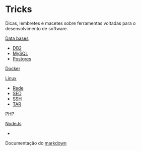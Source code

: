 # Tricks
Dicas, lembretes e macetes sobre ferramentas voltadas para o desenvolvimento de software.

[Data bases](/db/index.md)
  * [DB2](db/index.md#db2)
  * [MySQL](db/index.md#mysql)
  * [Postgres](db/index.md#postgres)
 
[Docker](/docker/index.md)

[Linux](linux/index.md)
  * [Rede](linux/index.md#rede)
  * [SED](linux/index.md#sed)
  * [SSH](linux/index.md#ssh)
  * [TAR](linux/index.md#tar)

[PHP](php/index.md)

[NodeJs](node/index.md)

-

Documentação do [markdown](https://github.com/adam-p/markdown-here/wiki/Markdown-Cheatsheet)
